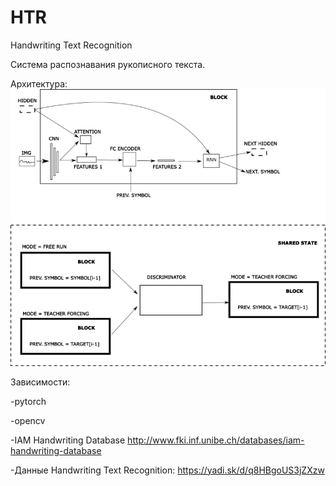 # HTR
Handwriting Text Recognition

Сиcтема распознавания рукописного текста.

Архитектура:
![Архитектура](https://github.com/Hramchenko/HTR/blob/master/rect3713.png)

Зависимости:

-pytorch

-opencv

-IAM Handwriting Database http://www.fki.inf.unibe.ch/databases/iam-handwriting-database

-Данные Handwriting Text Recognition: https://yadi.sk/d/q8HBgoUS3jZXzw
